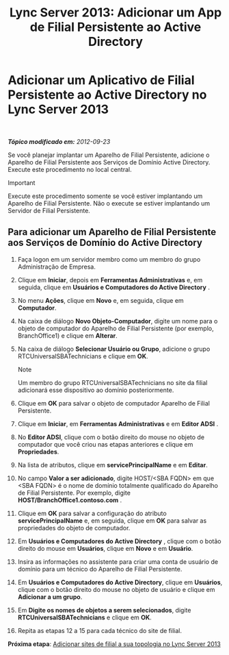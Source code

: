 ﻿---
title: "Lync Server 2013: Adicionar um App de Filial Persistente ao Active Directory"
TOCTitle: Adicionar um Aplicativo de Filial Persistente ao Active Directory
ms:assetid: 3e63507c-d60b-40ec-8bbe-586b1d707c3e
ms:mtpsurl: https://technet.microsoft.com/pt-br/library/Gg425906(v=OCS.15)
ms:contentKeyID: 49306479
ms.date: 05/19/2016
mtps_version: v=OCS.15
ms.translationtype: HT
---

# Adicionar um Aplicativo de Filial Persistente ao Active Directory no Lync Server 2013

 

_**Tópico modificado em:** 2012-09-23_

Se você planejar implantar um Aparelho de Filial Persistente, adicione o Aparelho de Filial Persistente aos Serviços de Domínio Active Directory. Execute este procedimento no local central.

> [!IMPORTANT]  
> Execute este procedimento somente se você estiver implantando um Aparelho de Filial Persistente. Não o execute se estiver implantando um Servidor de Filial Persistente.

## Para adicionar um Aparelho de Filial Persistente aos Serviços de Domínio do Active Directory

1.  Faça logon em um servidor membro como um membro do grupo Administração de Empresa.

2.  Clique em **Iniciar**, depois em **Ferramentas Administrativas** e, em seguida, clique em **Usuários e Computadores do Active Directory** .

3.  No menu **Ações**, clique em **Novo** e, em seguida, clique em **Computador**.

4.  Na caixa de diálogo **Novo Objeto-Computador**, digite um nome para o objeto de computador do Aparelho de Filial Persistente (por exemplo, BranchOffice1) e clique em **Alterar**.

5.  Na caixa de diálogo **Selecionar Usuário ou Grupo**, adicione o grupo RTCUniversalSBATechnicians e clique em **OK**.
    
    > [!NOTE]  
    > Um membro do grupo RTCUniversalSBATechnicians no site da filial adicionará esse dispositivo ao domínio posteriormente.

6.  Clique em **OK** para salvar o objeto de computador Aparelho de Filial Persistente.

7.  Clique em **Iniciar**, em **Ferramentas Administrativas** e em **Editor ADSI** .

8.  No **Editor ADSI**, clique com o botão direito do mouse no objeto de computador que você criou nas etapas anteriores e clique em **Propriedades**.

9.  Na lista de atributos, clique em **servicePrincipalName** e em **Editar**.

10. No campo **Valor a ser adicionado**, digite HOST/\<SBA FQDN\> em que \<SBA FQDN\> é o nome de domínio totalmente qualificado do Aparelho de Filial Persistente. Por exemplo, digite **HOST/BranchOffice1.contoso.com** .

11. Clique em **OK** para salvar a configuração do atributo **servicePrincipalName** e, em seguida, clique em **OK** para salvar as propriedades do objeto de computador.

12. Em **Usuários e Computadores do Active Directory** , clique com o botão direito do mouse em **Usuários**, clique em **Novo** e em **Usuário**.

13. Insira as informações no assistente para criar uma conta de usuário de domínio para um técnico do Aparelho de Filial Persistente.

14. Em **Usuários e Computadores do Active Directory**, clique em **Usuários**, clique com o botão direito do mouse no objeto de usuário e clique em **Adicionar a um grupo**.

15. Em **Digite os nomes de objetos a serem selecionados**, digite **RTCUniversalSBATechnicians** e clique em **OK**.

16. Repita as etapas 12 a 15 para cada técnico do site de filial.

**Próxima etapa**: [Adicionar sites de filial a sua topologia no Lync Server 2013](lync-server-2013-add-branch-sites-to-your-topology.md)

